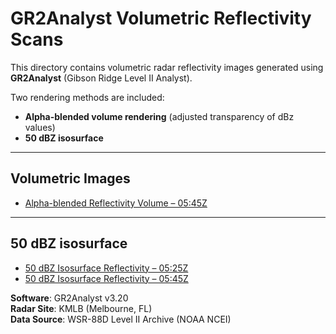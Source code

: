 # GR2Analyst Volumetric Reflectivity Scans

This directory contains volumetric radar reflectivity images generated using **GR2Analyst** (Gibson Ridge Level II Analyst).

Two rendering methods are included:
- **Alpha-blended volume rendering** (adjusted transparency of dBz values)
- **50 dBZ isosurface**

---

## Volumetric Images

- [Alpha-blended Reflectivity Volume – 05:45Z](KMLB_19980223_0545_BR_3.png)

---

## 50 dBZ isosurface

- [50 dBZ Isosurface Reflectivity – 05:25Z](KMLB_19980223_0525_BR_50dbz.png)
- [50 dBZ Isosurface Reflectivity – 05:45Z](KMLB_19980223_0545_BR_50dbz.png)


**Software**: GR2Analyst v3.20  
**Radar Site**: KMLB (Melbourne, FL)  
**Data Source**: WSR-88D Level II Archive (NOAA NCEI)
